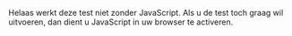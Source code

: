 Helaas werkt deze test niet zonder JavaScript. Als u de test toch graag wil uitvoeren, dan dient u JavaScript in uw browser te activeren.
